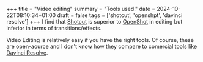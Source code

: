+++
title = "Video editing"
summary = "Tools used."
date = 2024-10-22T08:10:34+01:00
draft = false
tags = ['shotcut', 'openshpt', 'davinci resolve']
+++
I find that [Shotcut](https://www.shotcut.org/) is superior to [OpenShot](https://www.openshot.org/) in editing but inferior in terms of transitions/effects.

Video Editing is relatively easy if you have the right tools. Of course, these are open-aource and I don't know how they compare to comercial tools like [Davinci Resolve](https://www.blackmagicdesign.com/products/davinciresolve).
